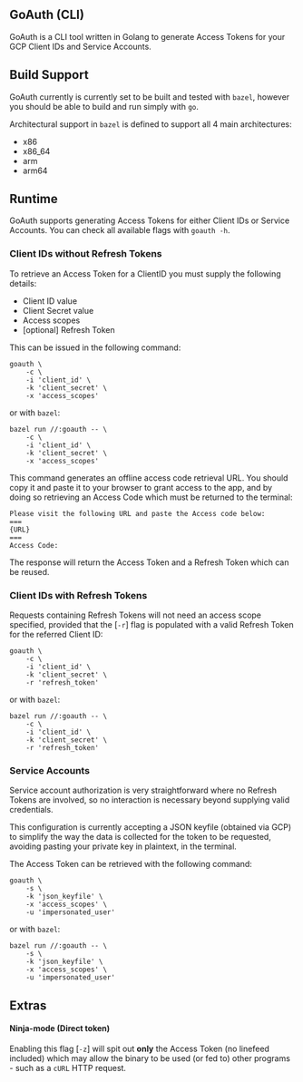 ## GoAuth (CLI)

GoAuth is a CLI tool written in Golang to generate Access Tokens for your GCP Client IDs and Service Accounts.

## Build Support

GoAuth currently is currently set to be built and tested with `bazel`, however you should be able to build and run simply with `go`.

Architectural support in `bazel` is defined to support all 4 main architectures:
- x86
- x86_64
- arm
- arm64

## Runtime

GoAuth supports generating Access Tokens for either Client IDs or Service Accounts. You can check all available flags with `goauth -h`.


### Client IDs without Refresh Tokens

To retrieve an Access Token for a ClientID you must supply the following details:
- Client ID value
- Client Secret value
- Access scopes
- [optional] Refresh Token

This can be issued in the following command:

```
goauth \
    -c \
    -i 'client_id' \
    -k 'client_secret' \
    -x 'access_scopes' 
```

or with `bazel`:

```
bazel run //:goauth -- \
    -c \
    -i 'client_id' \
    -k 'client_secret' \
    -x 'access_scopes' 
```

This command generates an offline access code retrieval URL. You should copy it and paste it to your browser to grant access to the app, and by doing so retrieving an Access Code which must be returned to the terminal:

```
Please visit the following URL and paste the Access code below: 
===
{URL}
===
Access Code:

```

The response will return the Access Token and a Refresh Token which can be reused.

### Client IDs with Refresh Tokens

Requests containing Refresh Tokens will not need an access scope specified, provided that the [`-r`] flag is populated with a valid Refresh Token for the referred Client ID:


```
goauth \
    -c \
    -i 'client_id' \
    -k 'client_secret' \
    -r 'refresh_token' 
```

or with `bazel`:

```
bazel run //:goauth -- \
    -c \
    -i 'client_id' \
    -k 'client_secret' \
    -r 'refresh_token' 
```

### Service Accounts

Service account authorization is very straightforward where no Refresh Tokens are involved, so no interaction is necessary beyond supplying valid credentials. 

This configuration is currently accepting a JSON keyfile (obtained via GCP) to simplify the way the data is collected for the token to be requested, avoiding pasting your private key in plaintext, in the terminal.

The Access Token can be retrieved with the following command:


```
goauth \
    -s \
    -k 'json_keyfile' \
    -x 'access_scopes' \
    -u 'impersonated_user'
```

or with `bazel`:

```
bazel run //:goauth -- \
    -s \
    -k 'json_keyfile' \
    -x 'access_scopes' \
    -u 'impersonated_user'
```


## Extras

#### Ninja-mode (Direct token)

Enabling this flag [`-z`] will spit out __only__ the Access Token (no linefeed included) which may allow the binary to be used (or fed to) other programs - such as a `cURL` HTTP request.